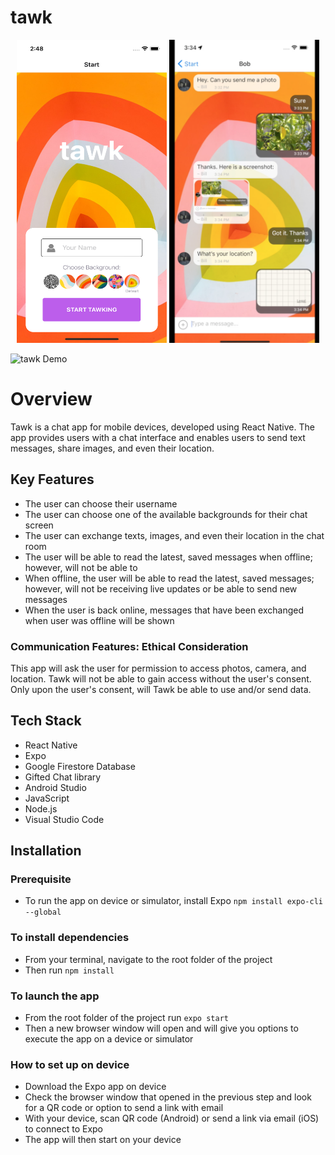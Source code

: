 # tawk

<p align="center">
<img alt="Screenshot of Start page of tawk" src="https://github.com/serinhanw/tawk/blob/main/assets/screenshot.png" width="240" height="485">
<img alt="Screenshot of Start page of tawk" src="https://github.com/serinhanw/tawk/blob/main/assets/screenshot1.png" width="240" height="485">
</p>

![tawk Demo](demo/notflixdb-demo.gif)

# Overview
Tawk is a chat app for mobile devices, developed using React Native. The app provides users with a chat interface and enables users to send text messages, share images, and even their location.

## Key Features
- The user can choose their username
- The user can choose one of the available backgrounds for their chat screen
- The user can exchange texts, images, and even their location in the chat room 
- The user will be able to read the latest, saved messages when offline; however, will not be able to 
- When offline, the user will be able to read the latest, saved messages; however, will not be receiving live updates or be able to send new messages
- When the user is back online, messages that have been exchanged when user was offline will be shown

### Communication Features: Ethical Consideration
This app will ask the user for permission to access photos, camera, and location. 
Tawk will not be able to gain access without the user's consent. 
Only upon the user's consent, will Tawk be able to use and/or send data. 

## Tech Stack
- React Native
- Expo
- Google Firestore Database
- Gifted Chat library
- Android Studio
- JavaScript
- Node.js
- Visual Studio Code

## Installation
### Prerequisite
- To run the app on device or simulator, install Expo `npm install expo-cli --global`

### To install dependencies

- From your terminal, navigate to the root folder of the project
- Then run `npm install`

### To launch the app
- From the root folder of the project run `expo start`
- Then a new browser window will open and will give you options to execute the app on a device or simulator

### How to set up on device
- Download the Expo app on device
- Check the browser window that opened in the previous step and look for a QR code or option to send a link with email
- With your device, scan QR code (Android) or send a link via email (iOS) to connect to Expo
- The app will then start on your device 
